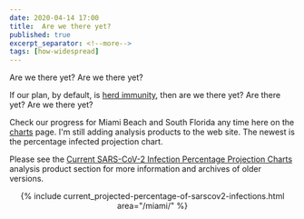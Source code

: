 ```yaml
---
date: 2020-04-14 17:00
title:  Are we there yet?
published: true
excerpt_separator: <!--more-->
tags: [how-widespread]
---
```


Are we there yet?  Are we there yet?

<!--more-->

If our plan, by default, is <a href="/herd-immunity.html">herd immunity</a>, then are we there yet?  Are there yet?  Are we there yet?

Check our progress for Miami Beach and South Florida any time here on the [charts](https://BeachAnalytics.info/charts) page.  I'm still adding analysis products to the web site.  The newest is the percentage infected projection chart.

Please see the
  [Current
    SARS-CoV-2 Infection Percentage Projection Charts](/products/projected-percentage-of-sarscov2-infections/) analysis product section for
    more information and archives of older versions.

<center>
{% include current_projected-percentage-of-sarscov2-infections.html area="/miami/" %}
</center>

